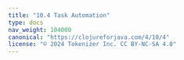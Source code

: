 ```yaml
---
title: "10.4 Task Automation"
type: docs
nav_weight: 104000
canonical: "https://clojureforjava.com/4/10/4"
license: "© 2024 Tokenizer Inc. CC BY-NC-SA 4.0"
---
```

